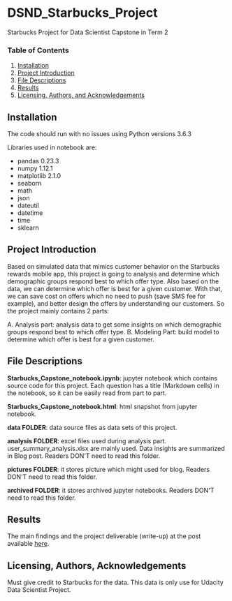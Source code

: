 # DSND_Starbucks_Project
Starbucks Project for Data Scientist Capstone in Term 2

### Table of Contents

1. [Installation](#installation)
2. [Project Introduction](#introduction)
3. [File Descriptions](#files)
4. [Results](#results)
5. [Licensing, Authors, and Acknowledgements](#licensing)

## Installation <a name="installation"></a>

The code should run with no issues using Python versions 3.6.3

Libraries used in notebook are:
- pandas 0.23.3
- numpy 1.12.1
- matplotlib 2.1.0
- seaborn
- math
- json
- dateutil
- datetime
- time
- sklearn

## Project Introduction<a name="introduction"></a>

Based on simulated data that mimics customer behavior on the Starbucks rewards mobile app, this project is going to analysis and determine which demographic groups respond best to which offer type. Also based on the data, we can determine which offer is best for a given customer. With that, we can save cost on offers which no need to push (save SMS fee for example), and better design the offers by understanding our customers. So the project mainly contains 2 parts:

A. Analysis part: analysis data to get some insights on which demographic groups respond best to which offer type.
B. Modeling Part: build model to determine which offer is best for a given customer.


## File Descriptions <a name="files"></a>

**Starbucks_Capstone_notebook.ipynb**: jupyter notebook which contains source code for this project. Each question has a title (Markdown cells) in the notebook, so it can be easily read from part to part.  

**Starbucks_Capstone_notebook.html**: html snapshot from jupyter notebook. 

**data FOLDER**: data source files as data sets of this project.

**analysis FOLDER**: excel files used during analysis part. user_summary_analysis.xlsx are mainly used. Data insights are summarized in Blog post. Readers DON'T need to read this folder.

**pictures FOLDER**: it stores picture which might used for blog. Readers DON'T need to read this folder.

**archived FOLDER**: it stores archived jupyter notebooks. Readers DON'T need to read this folder.


## Results<a name="results"></a>

The main findings and the project deliverable (write-up) at the post available [here](https://github.com/VickieL/DSND_Starbucks_Project/wiki/Starbucks-Project-Blog-Post).

## Licensing, Authors, Acknowledgements<a name="licensing"></a>

Must give credit to Starbucks for the data. This data is only use for Udacity Data Scientist Project. 

